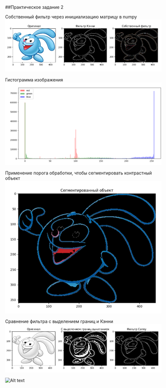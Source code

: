 ##Практическое задание 2

Cобственный фильтр через инициализацию матрицу в numpy
![Alt text](image-processing-2\assets\image-1.png)

Гистограмма изображения
![Alt text](image-processing-2\assets\image-2.png)

Применение порога обработки, чтобы сегментировать контрастный объект
![Alt text](image-processing-2\assets\image-3.png)

Сравнение фильтра с выделением границ и Кэнни
![Alt text](image-processing-2\assets\image-4.png)

![Alt text](assets/image-5.png)
